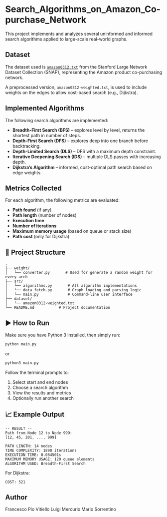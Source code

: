 # Search_Algorithms_on_Amazon_Co-purchase_Network

This project implements and analyzes several uninformed and informed search algorithms applied to large-scale real-world graphs.

## Dataset

The dataset used is [`amazon0312.txt`](https://snap.stanford.edu/data/amazon0312.html) from the Stanford Large Network Dataset Collection (SNAP), representing the Amazon product co-purchasing network.

A preprocessed version, `amazon0312-weighted.txt`, is used to include weights on the edges to allow cost-based search (e.g., Dijkstra).

## Implemented Algorithms

The following search algorithms are implemented:

- **Breadth-First Search (BFS)** – explores level by level, returns the shortest path in number of steps.
- **Depth-First Search (DFS)** – explores deep into one branch before backtracking.
- **Depth-Limited Search (DLS)** – DFS with a maximum depth constraint.
- **Iterative Deepening Search (IDS)** – multiple DLS passes with increasing depth.
- **Dijkstra’s Algorithm** – informed, cost-optimal path search based on edge weights.

## Metrics Collected

For each algorithm, the following metrics are evaluated:

- **Path found** (if any)
- **Path length** (number of nodes)
- **Execution time**
- **Number of iterations**
- **Maximum memory usage** (based on queue or stack size)
- **Path cost** (only for Dijkstra)

## 📂 Project Structure

```
.
├── weight/
│   └── converter.py       # Used for generate a random weight for every arch
├── src/
│   └── algorithms.py       # All algorithm implementations
│   └── data_fetch.py       # Graph loading and parsing logic
│   └── main.py             # Command-line user interface
├── dataset/
│   └── amazon0312-weighted.txt
└── README.md           # Project documentation
```

## ▶️ How to Run

Make sure you have Python 3 installed, then simply run:

```bash
python main.py
```
or
```bash
python3 main.py
```

Follow the terminal prompts to:
1. Select start and end nodes
2. Choose a search algorithm
3. View the results and metrics
4. Optionally run another search

## 📈 Example Output

```
-- RESULT --
Path from Node 12 to Node 999:
[12, 45, 201, ..., 999]

PATH LENGTH: 14 nodes
TIME COMPLEXITY: 1890 iterations
EXECUTION TIME: 0.084501s
MAXIMUM MEMORY USAGE: 120 queue elements
ALGORITHM USED: Breadth-First Search
```

For Dijkstra:

```
COST: 521
```

## Author

Francesco Pio Vitiello
Luigi Mercurio
Mario Sorrentino